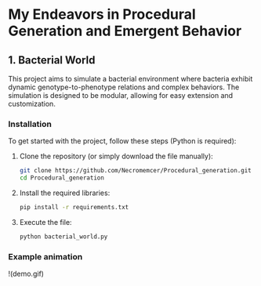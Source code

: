 # My Endeavors in Procedural Generation and Emergent Behavior

## 1. Bacterial World

This project aims to simulate a bacterial environment where bacteria exhibit dynamic genotype-to-phenotype relations and complex behaviors. The simulation is designed to be modular, allowing for easy extension and customization.

### Installation

To get started with the project, follow these steps (Python is required):

1. Clone the repository (or simply download the file manually):
    ```bash
    git clone https://github.com/Necromemcer/Procedural_generation.git
    cd Procedural_generation

2. Install the required libraries:
    ```bash
    pip install -r requirements.txt

3. Execute the file:
    ```bash
    python bacterial_world.py


### Example animation

!(demo.gif)